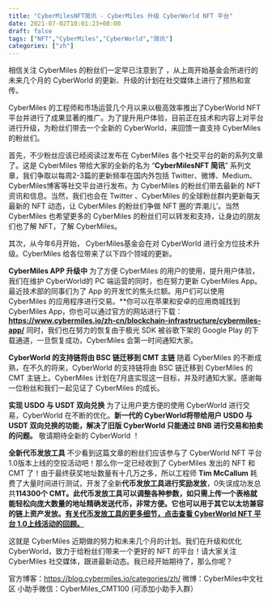 ```yaml
---
title: "CyberMilesNFT简讯 - CyberMiles 升级 CyberWorld NFT 平台"
date: 2021-07-02T10:01:23+08:00
draft: false
tags: ["NFT","CyberMiles","CyberWorld","简讯"] 
categories: ["zh"] 
---
```



相信关注 CyberMiles 的粉丝们一定早已注意到了 ，从上周开始基金会所进行的未来几个月的 CyberWorld 的更新、升级的计划在社交媒体上进行了预热和宣传。 

CyberMiles 的工程师和市场运营几个月以来以极高效率推出了CyberWorld NFT平台并进行了成果显著的推广。为了提升用户体验，目前正在技术和内容上对平台进行升级，为粉丝们带去一个全新的 CyberWorld，来回馈一直支持 CyberMiles 的粉丝们。 

首先，不少粉丝应该已经阅读过发布在 CyberMiles 各个社交平台的新的系列文章了。这是 CyberMiles 带给大家的全新的名为 “**CyberMilesNFT 简讯**” 系列文章，我们争取以每周2-3篇的更新频率在国内外包括 Twitter、微博、Medium、CyberMiles博客等社交平台进行发布。为 CyberMiles 的粉丝们带去最新的 NFT 资讯和信息。当然，我们也会在 Twitter 、CyberMiles 的全球粉丝群内更新每天最新的 NFT 动态，让 CyberMiles 的粉丝们争做 NFT 圈的‘弄潮儿’。当然 CyberMiles 也希望更多的 CyberMiles 的粉丝们可以转发和支持，让身边的朋友们也了解 NFT，了解 CyberMiles。 

其次，从今年6月开始， CyberMiles基金会在对 CyberWorld 进行全方位技术升级。CyberMiles 给各位带来了以下四个领域的更新。 

**CyberMiles APP 升级中**
为了方便 CyberMiles 的用户的使用，提升用户体验，我们在维护 CyberWorld的 PC 端运营的同时，也在努力更新 CyberMiles App。最近技术部的同事们为了 App 的开发忙的焦头烂额。用户们可以使用 CyberMiles 的应用程序进行交易。**你可以在苹果和安卓的应用商城找到 CyberMiles App，你也可以通过官方的网站进行下载：**https://www.cybermiles.io/zh-cn/blockchain-infrastructure/cybermiles-app/** 同时，我们也在努力的恢复由于极光 SDK 被谷歌下架的 Google Play 的下载通道，一旦恢复成功，CyberMiles 会第一时间通知大家。 

**CyberWorld 的支持链将由 BSC 链迁移到 CMT 主链**
随着 CyberMiles 的不断成熟，在不久的将来，CyberWorld 的支持链将由 BSC 链迁移到 CyberMiles 的 CMT 主链上。CyberMiles 计划在7月底实现这一目标，并及时通知大家。感谢每一位粉丝和我们一起见证了 CyberMiles 的成长。 

**实现 USDO 与 USDT 双向兑换**
为了让用户更方便的使用 CyberWorld 进行交易，CyberWorld 在不断的优化。**新一代的 CyberWorld将带给用户 USDO 与 USDT 双向兑换的功能，解决了旧版 CyberWorld 只能通过 BNB 进行交易和拍卖的问题。** 敬请期待全新的 CyberWorld ！ 

**全新代币发放工具**
不少看到这篇文章的粉丝们应该参与了 CyberWorld NFT 平台 1.0版本上线的空投活动吧！那么你一定已经收到了 CyberMiles 发出的 NFT 和 CMT 了！由于最终获奖地址数量有十几万之多，所以工程师 **Tim McCallum** 耗费了大量时间进行测试，开发了全新**代币发放工具进行奖励发放**，0失误成功发总共**114300个 CMT。此代币发放工具可以调整各种参数，如只需上传一个表格就能轻松向庞大数量的地址精确发送代币，非常方便。它也可以用于其它以太坊兼容的链上资产发放。[有关代币发放工具的更多细节，点击查看 CyberWorld NFT 平台 1.0上线活动的回顾。](https://blog.cybermiles.io/post/20210629-nft-airdrop-zh/)**

这就是 CyberMiles 近期做的努力和未来几个月的计划。我们在升级和优化 CyberWorld，致力于给粉丝们带来一个更好的 NFT 的平台！请大家关注 CyberMiles 社交媒体，跟进最新动态。我已经开始期待了，那么你呢？

官方博客：https://blog.cybermiles.io/categories/zh/
微博：CyberMiles中文社区
小助手微信：CyberMiles_CMT100 (可添加小助手入群）
